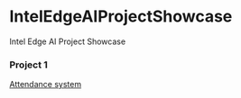 # IntelEdgeAIProjectShowcase
Intel Edge AI Project Showcase

### Project 1 

[Attendance system](https://github.com/Matrxi/IntelEdgeAIProjectShowcase/tree/master/attendance_system)

